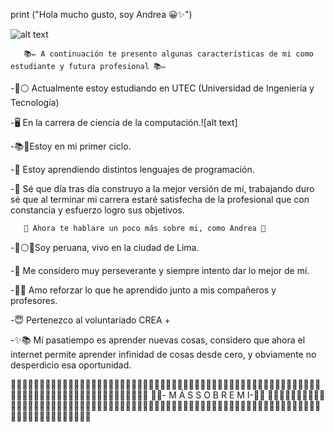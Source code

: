
print ("Hola mucho gusto, soy Andrea 😀✨")

![alt text](https://media.istockphoto.com/vectors/computer-science-word-concepts-banner-vector-id1173372800)



       📚✏️ A continuación te presento algunas características de mi como estudiante y futura profesional 📚✏️

-🔵⚪ Actualmente estoy estudiando en UTEC (Universidad de Ingeniería y Tecnología) 

-🖥️ En la carrera de ciencia de la computación.![alt text]

-📚🎒Estoy en mi primer ciclo.

-🙌 Estoy aprendiendo distintos lenguajes de programación.

-🤗 Sé que día tras día construyo a la mejor versión de mí, trabajando duro sé que al terminar mi carrera estaré satisfecha de la profesional que con constancia y esfuerzo logro sus objetivos.


       🌷 Ahora te hablare un poco más sobre mi, como Andrea 🌷

-🔴⚪🔴Soy peruana, vivo en la ciudad de Lima. 

-🥰 Me considero muy perseverante y siempre intento dar lo mejor de mí.


-🧠🤓 Amo reforzar lo que he aprendido junto a mis compañeros y profesores.

-😇 Pertenezco al voluntariado CREA +

-✨📚 Mi pasatiempo es aprender nuevas cosas, considero que ahora el internet permite aprender infinidad de cosas desde cero, y obviamente no desperdicio esa oportunidad.


🌻🌻🌻🌻🌻🌻🌻🌻🌻🌻🌻🌻🌻🌻🌻🌻🌻🌻🌻🌻🌻🌻🌻🌻🌻🌻🌻🌻🌻🌻🌻🌻🌻🌻🌻🌻🌻🌻🌻🌻🌻🌻🌻🌻🌻🌻🌻🌻🌻🌻🌻🌻🌻🌻🌻🌻🌻🌻🌻🌻🌻🌻🌻🌻🌻🌻🌻🌻🌻🌻🌻🌻🌻🌻🌻🌻🌻🌻
     🌼🌸- M Á S  S O B R E  M I-🌼🌸
🌻🌻🌻🌻🌻🌻🌻🌻🌻🌻🌻🌻🌻🌻🌻🌻🌻🌻🌻🌻🌻🌻🌻🌻🌻🌻🌻🌻🌻🌻🌻🌻🌻🌻🌻🌻🌻🌻🌻🌻🌻🌻🌻🌻🌻🌻🌻🌻🌻🌻🌻🌻🌻🌻🌻🌻🌻🌻🌻🌻🌻🌻🌻🌻🌻🌻🌻🌻🌻🌻🌻🌻🌻🌻🌻🌻🌻🌻












